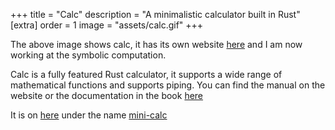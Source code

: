 +++
title = "Calc"
description = "A minimalistic calculator built in Rust"
[extra]
order = 1
image = "assets/calc.gif"
+++

The above image shows calc, it has its own website
[here](https://calc.nwa2coco.fr) and I am now working at the symbolic
computation.

Calc is a fully featured Rust calculator, it supports a wide range of
mathematical functions and supports piping.
You can find the manual on the website or the documentation in the
book [here](https://calc.nwa2coco.fr/book)

It is on [here](https://crates.io) under the name
[mini-calc](https://crates.io/crates/mini-calc)




